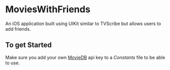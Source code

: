 # MoviesWithFriends
An iOS application built using UIKit similar to TVScribe but allows users to add friends.

## To get Started
Make sure you add your own [MovieDB](https://www.themoviedb.org/) api key to a *Constants* file to be able to use.
